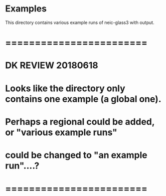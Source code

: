 # Examples
This directory contains various example runs of neic-glass3 with output.

# ========================
# DK REVIEW 20180618
# Looks like the directory only contains one example (a global one).
# Perhaps a regional could be added, or "various example runs"
# could be changed to "an example run"....?
# ========================
